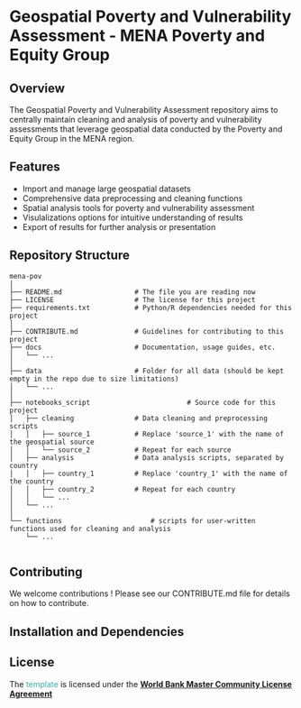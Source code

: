 # Geospatial Poverty and Vulnerability Assessment - MENA Poverty and Equity Group

## Overview
The Geospatial Poverty and Vulnerability Assessment repository aims to centrally maintain cleaning and analysis of poverty and vulnerability assessments that leverage geospatial data conducted by the Poverty and Equity Group in the MENA region.

## Features 
- Import and manage large geospatial datasets
- Comprehensive data preprocessing and cleaning functions
- Spatial analysis tools for poverty and vulnerability assessment
- Visulalizations options for intuitive understanding of results
- Export of results for further analysis or presentation

## Repository Structure
```
mena-pov
│
├── README.md                  # The file you are reading now
├── LICENSE                    # The license for this project
├── requirements.txt           # Python/R dependencies needed for this project
│
├── CONTRIBUTE.md              # Guidelines for contributing to this project
├── docs                       # Documentation, usage guides, etc.
│   └── ...
│
├── data                       # Folder for all data (should be kept empty in the repo due to size limitations)
│   └── ...
│
├── notebooks_script                        # Source code for this project
│   ├── cleaning               # Data cleaning and preprocessing scripts
│   │   ├── source_1           # Replace 'source_1' with the name of the geospatial source
│   │   └── source_2           # Repeat for each source
│   ├── analysis               # Data analysis scripts, separated by country
│   │   ├── country_1          # Replace 'country_1' with the name of the country
│   │   ├── country_2          # Repeat for each country
│   │   └── ...
│   └── ...
│
└── functions                      # scripts for user-written functions used for cleaning and analysis
    └── ...


```
## Contributing
We welcome contributions ! Please see our CONTRIBUTE.md file for details on how to contribute.



## Installation and Dependencies



## License

The <span style="color:#3EACAD">template</span> is licensed under the [**World Bank Master Community License Agreement**](LICENSE)

